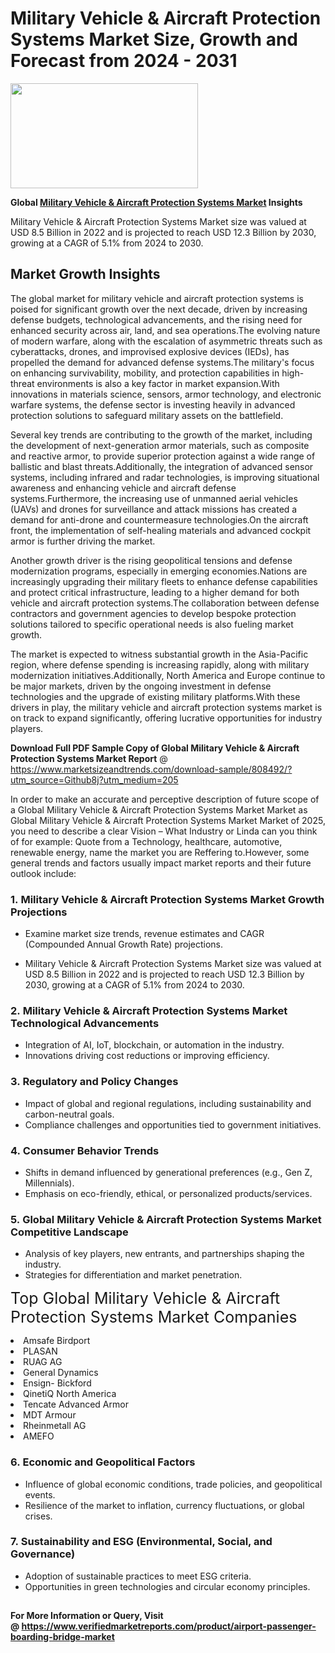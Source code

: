 <H1>Military Vehicle & Aircraft Protection Systems Market Size, Growth and Forecast from 2024 - 2031</H1><img class="aligncenter size-medium wp-image-584254" src="https://thirdeyenews.in/wp-content/uploads/2024/09/Global-Market-Research-300x168.jpeg" alt="" width="300" height="168" /><p><strong>Global&nbsp;<a href="https://www.marketsizeandtrends.com/download-sample/808492/?utm_source=Github8j?utm_medium=205">Military Vehicle & Aircraft Protection Systems Market</a> Insights</strong></p><p>Military Vehicle & Aircraft Protection Systems Market size was valued at USD 8.5 Billion in 2022 and is projected to reach USD 12.3 Billion by 2030, growing at a CAGR of 5.1% from 2024 to 2030.</p><p><h2>Market Growth Insights</h2> <p>The global market for military vehicle and aircraft protection systems is poised for significant growth over the next decade, driven by increasing defense budgets, technological advancements, and the rising need for enhanced security across air, land, and sea operations.The evolving nature of modern warfare, along with the escalation of asymmetric threats such as cyberattacks, drones, and improvised explosive devices (IEDs), has propelled the demand for advanced defense systems.The military's focus on enhancing survivability, mobility, and protection capabilities in high-threat environments is also a key factor in market expansion.With innovations in materials science, sensors, armor technology, and electronic warfare systems, the defense sector is investing heavily in advanced protection solutions to safeguard military assets on the battlefield.</p> <p>Several key trends are contributing to the growth of the market, including the development of next-generation armor materials, such as composite and reactive armor, to provide superior protection against a wide range of ballistic and blast threats.Additionally, the integration of advanced sensor systems, including infrared and radar technologies, is improving situational awareness and enhancing vehicle and aircraft defense systems.Furthermore, the increasing use of unmanned aerial vehicles (UAVs) and drones for surveillance and attack missions has created a demand for anti-drone and countermeasure technologies.On the aircraft front, the implementation of self-healing materials and advanced cockpit armor is further driving the market.</p> <p>Another growth driver is the rising geopolitical tensions and defense modernization programs, especially in emerging economies.Nations are increasingly upgrading their military fleets to enhance defense capabilities and protect critical infrastructure, leading to a higher demand for both vehicle and aircraft protection systems.The collaboration between defense contractors and government agencies to develop bespoke protection solutions tailored to specific operational needs is also fueling market growth.</p> <p>The market is expected to witness substantial growth in the Asia-Pacific region, where defense spending is increasing rapidly, along with military modernization initiatives.Additionally, North America and Europe continue to be major markets, driven by the ongoing investment in defense technologies and the upgrade of existing military platforms.With these drivers in play, the military vehicle and aircraft protection systems market is on track to expand significantly, offering lucrative opportunities for industry players.</p> <p><span class=""><strong>Download Full PDF Sample Copy of Global Military Vehicle & Aircraft Protection Systems Market Report</strong> @ <a href="https://www.marketsizeandtrends.com/download-sample/808492/?utm_source=Github8j?utm_medium=205" target="_blank">https://www.marketsizeandtrends.com/download-sample/808492/?utm_source=Github8j?utm_medium=205</a></span></p><p>In order to make an accurate and perceptive description of future scope of a Global&nbsp;Military Vehicle & Aircraft Protection Systems Market Market as Global&nbsp;Military Vehicle & Aircraft Protection Systems Market Market of 2025, you need to describe a clear Vision &ndash; What Industry or Linda can you think of for example: Quote from a Technology, healthcare, automotive, renewable energy, name the market you are Reffering to.However, some general trends and factors usually impact market reports and their future outlook include:</p><h3>1.&nbsp;<strong>Military Vehicle & Aircraft Protection Systems Market Growth Projections</strong></h3><ul><li>Examine market size trends, revenue estimates and CAGR (Compounded Annual Growth Rate) projections.</li><li><p>Military Vehicle & Aircraft Protection Systems Market size was valued at USD 8.5 Billion in 2022 and is projected to reach USD 12.3 Billion by 2030, growing at a CAGR of 5.1% from 2024 to 2030.</p></li></ul><h3>2.&nbsp;<strong>Military Vehicle & Aircraft Protection Systems Market Technological Advancements</strong></h3><ul><li>Integration of AI, IoT, blockchain, or automation in the industry.</li><li>Innovations driving cost reductions or improving efficiency.</li></ul><h3>3.&nbsp;<strong>Regulatory and Policy Changes</strong></h3><ul><li>Impact of global and regional regulations, including sustainability and carbon-neutral goals.</li><li>Compliance challenges and opportunities tied to government initiatives.</li></ul><h3>4.&nbsp;<strong>Consumer Behavior Trends</strong></h3><ul><li>Shifts in demand influenced by generational preferences (e.g., Gen Z, Millennials).</li><li>Emphasis on eco-friendly, ethical, or personalized products/services.</li></ul><h3>5.&nbsp;<strong>Global Military Vehicle & Aircraft Protection Systems Market Competitive Landscape</strong></h3><ul><li>Analysis of key players, new entrants, and partnerships shaping the industry.</li><li>Strategies for differentiation and market penetration.</li></ul><p data-pm-slice="1 1 []"><span style="color: inherit; font-family: inherit; font-size: 25px;">Top Global Military Vehicle & Aircraft Protection Systems Market Companies</span></p><div class="" data-test-id=""><p><li>Amsafe Birdport</li><li> PLASAN</li><li> RUAG AG</li><li> General Dynamics</li><li> Ensign- Bickford</li><li> QinetiQ North America</li><li> Tencate Advanced Armor</li><li> MDT Armour</li><li> Rheinmetall AG</li><li> AMEFO</li></p></div><h3>6.&nbsp;<strong>Economic and Geopolitical Factors</strong></h3><ul><li>Influence of global economic conditions, trade policies, and geopolitical events.</li><li>Resilience of the market to inflation, currency fluctuations, or global crises.</li></ul><h3>7.&nbsp;<strong>Sustainability and ESG (Environmental, Social, and Governance)</strong></h3><ul><li>Adoption of sustainable practices to meet ESG criteria.</li><li>Opportunities in green technologies and circular economy principles.</li></ul><h2><strong style="font-size: 14px;">For More Information or Query, Visit @&nbsp;</strong><a style="background-color: #ffffff; font-size: 14px;" href="https://www.marketsizeandtrends.com/report/military-vehicle-and-aircraft-protection-systems-market/" target="_blank">https://www.verifiedmarketreports.com/product/airport-passenger-boarding-bridge-market</a></h2>